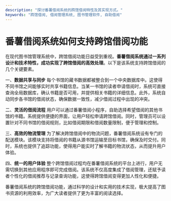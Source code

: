 ```yaml
---
description: "探讨番薯借阅系统的跨馆借阅特性及其实现方式。"
keywords: "跨馆借阅, 借阅管理系统, 图书管理软件, 自助借阅"
---
```

# 番薯借阅系统如何支持跨馆借阅功能

在现代图书馆管理系统中，跨馆借阅功能日益受到重视。**番薯借阅系统通过一系列设计和技术特性，成功实现了跨馆借阅的高效处理**。以下是该系统支持跨馆借阅的几个关键要素。

一、**数据共享与同步**
每个书馆的藏书数据都被整合到一个中央数据库中。这使得不同书馆之间能够实时共享书籍信息。当某一书馆的读者申请借阅时，系统可直接查询全局数据库，确认书籍是否可用，并提供相关书籍的详细信息。此外，系统自动同步各书馆的借阅状态，确保数据一致性，减少借阅过程中出现的冲突。

二、**灵活的借阅流程**
用户可以通过番薯借阅小程序，自助选择希望借阅的其他书馆的书籍。系统提供便捷的界面，让用户轻松申请跨馆借阅。同时，管理员可以设置针对不同书馆的借阅规则，比如借阅期限和借阅数量限制，便于管理和控制。

三、**高效的物流管理**
为了解决跨馆借阅中的物流问题，番薯借阅系统设有专门的配送模块。该模块支持将借阅的书籍从源书馆运输至目标书馆，确保及时交付。同时，系统也提供了追踪功能，使得用户能实时了解书籍的物流状态，从而提升用户体验。

四、**统一的用户体验**
整个跨馆借阅过程均在番薯借阅系统的平台上进行，用户无需切换到其他应用程序即可完成借阅。该系统不仅高度集成了借阅管理，还赋予读者个性化的借阅推荐与记录查询功能，这使得跨馆借阅变得更加人性化和便捷。

番薯借阅系统的跨馆借阅功能，通过科学的设计和实用的技术实现，极大提高了图书资源的利用效率，为广大读者提供了更为丰富的阅读选择。
